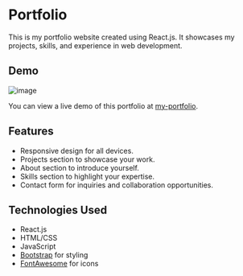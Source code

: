 # Portfolio

This is my portfolio website created using React.js. It showcases my projects, skills, and experience in web development.
## Demo
![image](https://github.com/Priya-Sivalingam/My-Portfolio-/assets/112175724/e8a2e813-1c8f-4be4-8162-7cd301455f4a)

You can view a live demo of this portfolio at [my-portfolio](https://65b67aee2ddcf9729eabc5aa--genuine-moonbeam-892a8e.netlify.app/).

## Features

- Responsive design for all devices.
- Projects section to showcase your work.
- About section to introduce yourself.
- Skills section to highlight your expertise.
- Contact form for inquiries and collaboration opportunities.

## Technologies Used

- React.js
- HTML/CSS
- JavaScript
- [Bootstrap](https://getbootstrap.com/) for styling
- [FontAwesome](https://fontawesome.com/) for icons



